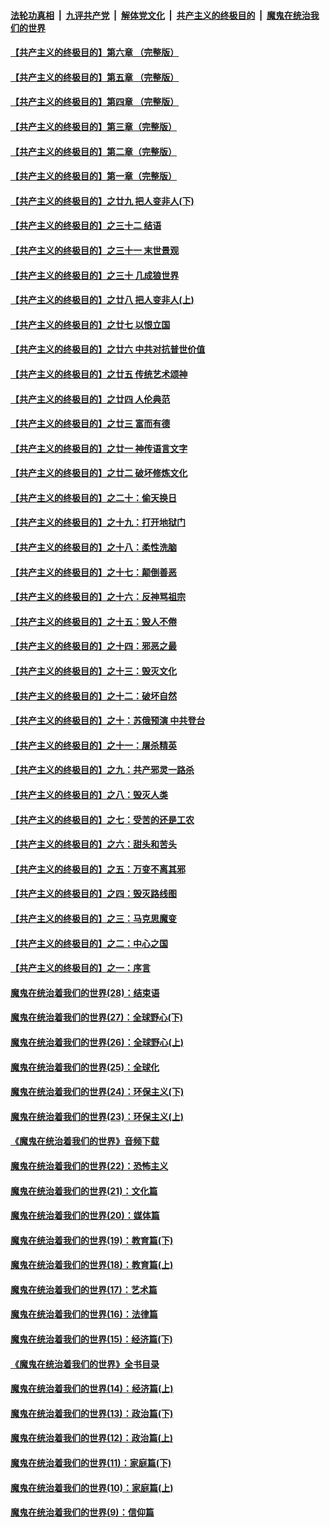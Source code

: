 

####  [法轮功真相](../../../../basic/blob/master/README.md?t=04261101) &nbsp;|&nbsp; [九评共产党](../../../../9ping.md/blob/master/README.md?t=04261101) &nbsp;|&nbsp; [解体党文化](../../../../jtdwh.md/blob/master/README.md?t=04261101)  &nbsp;|&nbsp; [共产主义的终极目的](../../../../gczydzjmd.md/blob/master/README.md?t=04261101) &nbsp;|&nbsp; [魔鬼在统治我们的世界](../../../../mgztzwmdsj.md/blob/master/README.md?t=04261101) 

#### [【共产主义的终极目的】第六章 （完整版）](../pages/nsc422/n11428913.md?t=04261101) 

#### [【共产主义的终极目的】第五章 （完整版）](../pages/nsc422/n11428912.md?t=04261101) 

#### [【共产主义的终极目的】第四章 （完整版）](../pages/nsc422/n11428907.md?t=04261101) 

#### [【共产主义的终极目的】第三章（完整版）](../pages/nsc422/n11428848.md?t=04261101) 

#### [【共产主义的终极目的】第二章（完整版）](../pages/nsc422/n11428831.md?t=04261101) 

#### [【共产主义的终极目的】第一章（完整版）](../pages/nsc422/n11417651.md?t=04261101) 

#### [【共产主义的终极目的】之廿九 把人变非人(下)](../pages/nsc422/n11344140.md?t=04261101) 

#### [【共产主义的终极目的】之三十二 结语](../pages/nsc422/n11360535.md?t=04261101) 

#### [【共产主义的终极目的】之三十一 末世景观](../pages/nsc422/n11351129.md?t=04261101) 

#### [【共产主义的终极目的】之三十 几成狼世界](../pages/nsc422/n11348280.md?t=04261101) 

#### [【共产主义的终极目的】之廿八 把人变非人(上)](../pages/nsc422/n11340492.md?t=04261101) 

#### [【共产主义的终极目的】之廿七 以恨立国](../pages/nsc422/n11336944.md?t=04261101) 

#### [【共产主义的终极目的】之廿六 中共对抗普世价值](../pages/nsc422/n11324785.md?t=04261101) 

#### [【共产主义的终极目的】之廿五 传统艺术颂神](../pages/nsc422/n11296396.md?t=04261101) 

#### [【共产主义的终极目的】之廿四 人伦典范](../pages/nsc422/n11296397.md?t=04261101) 

#### [【共产主义的终极目的】之廿三 富而有德](../pages/nsc422/n11283598.md?t=04261101) 

#### [【共产主义的终极目的】之廿一 神传语言文字](../pages/nsc422/n11263265.md?t=04261101) 

#### [【共产主义的终极目的】之廿二 破坏修炼文化](../pages/nsc422/n11245728.md?t=04261101) 

#### [【共产主义的终极目的】之二十：偷天换日](../pages/nsc422/n11238846.md?t=04261101) 

#### [【共产主义的终极目的】之十九：打开地狱门](../pages/nsc422/n11206376.md?t=04261101) 

#### [【共产主义的终极目的】之十八：柔性洗脑](../pages/nsc422/n11199994.md?t=04261101) 

#### [【共产主义的终极目的】之十七：颠倒善恶](../pages/nsc422/n11179782.md?t=04261101) 

#### [【共产主义的终极目的】之十六：反神骂祖宗](../pages/nsc422/n11166798.md?t=04261101) 

#### [【共产主义的终极目的】之十五：毁人不倦](../pages/nsc422/n11166792.md?t=04261101) 

#### [【共产主义的终极目的】之十四：邪恶之最](../pages/nsc422/n11150249.md?t=04261101) 

#### [【共产主义的终极目的】之十三：毁灭文化](../pages/nsc422/n11135227.md?t=04261101) 

#### [【共产主义的终极目的】之十二：破坏自然](../pages/nsc422/n11135214.md?t=04261101) 

#### [【共产主义的终极目的】之十：苏俄预演 中共登台](../pages/nsc422/n11118424.md?t=04261101) 

#### [【共产主义的终极目的】之十一：屠杀精英](../pages/nsc422/n11118442.md?t=04261101) 

#### [【共产主义的终极目的】之九：共产邪灵一路杀](../pages/nsc422/n11114139.md?t=04261101) 

#### [【共产主义的终极目的】之八：毁灭人类](../pages/nsc422/n11108503.md?t=04261101) 

#### [【共产主义的终极目的】之七：受苦的还是工农](../pages/nsc422/n11101809.md?t=04261101) 

#### [【共产主义的终极目的】之六：甜头和苦头](../pages/nsc422/n11096971.md?t=04261101) 

#### [【共产主义的终极目的】之五：万变不离其邪](../pages/nsc422/n11091285.md?t=04261101) 

#### [【共产主义的终极目的】之四：毁灭路线图](../pages/nsc422/n11086284.md?t=04261101) 

#### [【共产主义的终极目的】之三：马克思魔变](../pages/nsc422/n11061941.md?t=04261101) 

#### [【共产主义的终极目的】之二：中心之国](../pages/nsc422/n11047728.md?t=04261101) 

#### [【共产主义的终极目的】之一：序言](../pages/nsc422/n11086077.md?t=04261101) 

#### [魔鬼在统治着我们的世界(28)：结束语](../pages/nsc422/n10936246.md?t=04261101) 

#### [魔鬼在统治着我们的世界(27)：全球野心(下)](../pages/nsc422/n10928319.md?t=04261101) 

#### [魔鬼在统治着我们的世界(26)：全球野心(上)](../pages/nsc422/n10900318.md?t=04261101) 

#### [魔鬼在统治着我们的世界(25)：全球化](../pages/nsc422/n10788205.md?t=04261101) 

#### [魔鬼在统治着我们的世界(24)：环保主义(下)](../pages/nsc422/n10695307.md?t=04261101) 

#### [魔鬼在统治着我们的世界(23)：环保主义(上)](../pages/nsc422/n10688613.md?t=04261101) 

#### [《魔鬼在统治着我们的世界》音频下载](../pages/nsc422/n10635553.md?t=04261101) 

#### [魔鬼在统治着我们的世界(22)：恐怖主义](../pages/nsc422/n10614727.md?t=04261101) 

#### [魔鬼在统治着我们的世界(21)：文化篇](../pages/nsc422/n10597706.md?t=04261101) 

#### [魔鬼在统治着我们的世界(20)：媒体篇](../pages/nsc422/n10586579.md?t=04261101) 

#### [魔鬼在统治着我们的世界(19)：教育篇(下)](../pages/nsc422/n10564808.md?t=04261101) 

#### [魔鬼在统治着我们的世界(18)：教育篇(上)](../pages/nsc422/n10526970.md?t=04261101) 

#### [魔鬼在统治着我们的世界(17)：艺术篇](../pages/nsc422/n10499093.md?t=04261101) 

#### [魔鬼在统治着我们的世界(16)：法律篇](../pages/nsc422/n10485969.md?t=04261101) 

#### [魔鬼在统治着我们的世界(15)：经济篇(下)](../pages/nsc422/n10469975.md?t=04261101) 

#### [《魔鬼在统治着我们的世界》全书目录](../pages/nsc422/n10464261.md?t=04261101) 

#### [魔鬼在统治着我们的世界(14)：经济篇(上)](../pages/nsc422/n10457370.md?t=04261101) 

#### [魔鬼在统治着我们的世界(13)：政治篇(下)](../pages/nsc422/n10448270.md?t=04261101) 

#### [魔鬼在统治着我们的世界(12)：政治篇(上)](../pages/nsc422/n10444576.md?t=04261101) 

#### [魔鬼在统治着我们的世界(11)：家庭篇(下)](../pages/nsc422/n10440961.md?t=04261101) 

#### [魔鬼在统治着我们的世界(10)：家庭篇(上)](../pages/nsc422/n10435448.md?t=04261101) 

#### [魔鬼在统治着我们的世界(9)：信仰篇](../pages/nsc422/n10432159.md?t=04261101) 

